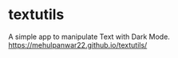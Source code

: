 # textutils
A simple app to manipulate Text with Dark Mode. 
https://mehulpanwar22.github.io/textutils/
